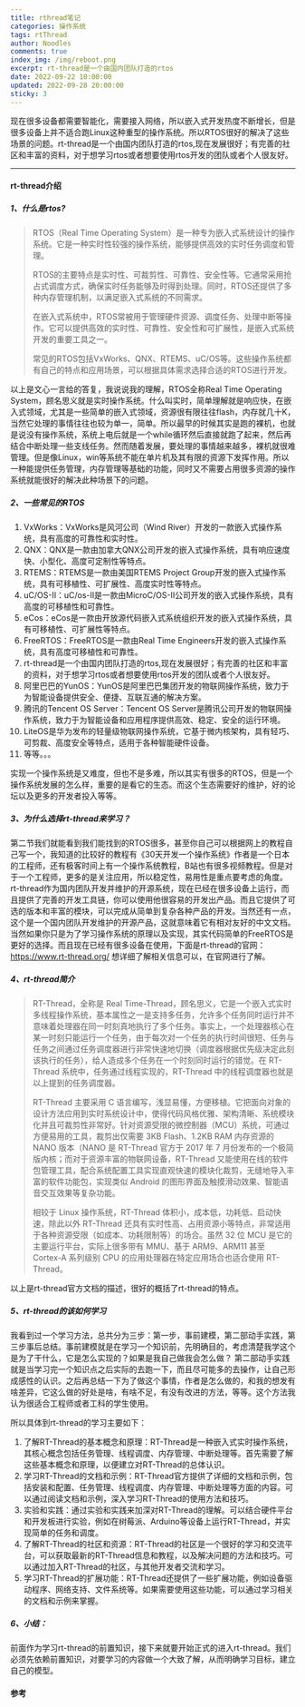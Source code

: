 ```yaml
---
title: rthread笔记
categories: 操作系统
tags: rtThread
author: Noodles
comments: true
index_img: /img/reboot.png
excerpt: rt-thread是一个由国内团队打造的rtos
date: 2022-09-22 10:00:00
updated: 2022-09-28 20:00:00
sticky: 3
---
```


现在很多设备都需要智能化，需要接入网络，所以嵌入式开发热度不断增长，但是很多设备上并不适合跑Linux这种重型的操作系统。所以RTOS很好的解决了这些场景的问题。rt-thread是一个由国内团队打造的rtos,现在发展很好；有完善的社区和丰富的资料，对于想学习rtos或者想要使用rtos开发的团队或者个人很友好。

***

#### rt-thread介绍

##### 1、什么是rtos?

> RTOS（Real Time Operating System）是一种专为嵌入式系统设计的操作系统。它是一种实时性较强的操作系统，能够提供高效的实时任务调度和管理。
>
> RTOS的主要特点是实时性、可裁剪性、可靠性、安全性等。它通常采用抢占式调度方式，确保实时任务能够及时得到处理。同时，RTOS还提供了多种内存管理机制，以满足嵌入式系统的不同需求。
>
> 在嵌入式系统中，RTOS常被用于管理硬件资源、调度任务、处理中断等操作。它可以提供高效的实时性、可靠性、安全性和可扩展性，是嵌入式系统开发的重要工具之一。
>
> 常见的RTOS包括VxWorks、QNX、RTEMS、uC/OS等。这些操作系统都有自己的特点和应用场景，可以根据具体需求选择合适的RTOS进行开发。

以上是文心一言给的答复，我说说我的理解，RTOS全称Real Time Operating System，顾名思义就是实时操作系统。什么叫实时，简单理解就是响应快，在嵌入式领域，尤其是一些简单的嵌入式领域，资源很有限往往flash，内存就几十K，当然它处理的事情往往也较为单一，简单。所以最早的时候其实是跑的裸机，也就是说没有操作系统，系统上电后就是一个while循环然后直接就跑了起来，然后再结合中断处理一些支线任务。然而随着发展，要处理的事情越来越多，裸机就很难管理。但是像Linux，win等系统不能在单片机及其有限的资源下发挥作用。所以一种能提供任务管理，内存管理等基础的功能，同时又不需要占用很多资源的操作系统就能很好的解决此种场景下的问题。

##### 2、一些常见的RTOS

1. VxWorks：VxWorks是风河公司（Wind River）开发的一款嵌入式操作系统，具有高度的可靠性和实时性。
2. QNX：QNX是一款由加拿大QNX公司开发的嵌入式操作系统，具有响应速度快、小型化、高度可定制性等特点。
3. RTEMS：RTEMS是一款由美国RTEMS Project Group开发的嵌入式操作系统，具有可移植性、可扩展性、高度实时性等特点。
4. uC/OS-II：uC/os-II是一款由MicroC/OS-II公司开发的嵌入式操作系统，具有高度的可移植性和可靠性。
5. eCos：eCos是一款由开放源代码嵌入式系统组织开发的嵌入式操作系统，具有可移植性、可扩展性等特点。
6. FreeRTOS：FreeRTOS是一款由Real Time Engineers开发的嵌入式操作系统，具有高度可移植性和可靠性。
7. rt-thread是一个由国内团队打造的rtos,现在发展很好；有完善的社区和丰富的资料，对于想学习rtos或者想要使用rtos开发的团队或者个人很友好。
8. 阿里巴巴的YunOS：YunOS是阿里巴巴集团开发的物联网操作系统，致力于为智能设备提供安全、便捷、互联互通的解决方案。
9. 腾讯的Tencent OS Server：Tencent OS Server是腾讯公司开发的物联网操作系统，致力于为智能设备和应用程序提供高效、稳定、安全的运行环境。
10. LiteOS是华为发布的轻量级物联网操作系统，它基于微内核架构，具有轻巧、可剪裁、高度安全等特点，适用于各种智能硬件设备。
11. 等等。。。

实现一个操作系统是又难度，但也不是多难，所以其实有很多的RTOS，但是一个操作系统发展的怎么样，重要的是看它的生态。而这个生态需要好的维护，好的论坛以及更多的开发者投入等等。

##### 3、为什么选择rt-thread来学习？

第二节我们就能看到我们能找到的RTOS很多，甚至你自己可以根据网上的教程自己写一个，我知道的比较好的教程有《30天开发一个操作系统》作者是一个日本的工程师，还有极客时间上有一个操作系统教程，B站也有很多视频教程。但是对于一个工程师，更多的是关注应用，所以稳定性，易用性是重点要考虑的角度。rt-thread作为国内团队开发并维护的开源系统，现在已经在很多设备上运行，而且提供了完善的开发工具链，你可以使用他很容易的开发出产品。而且它提供了可选的版本和丰富的模块，可以完成从简单到复杂各种产品的开发。当然还有一点，这个是一个国内团队开发维护的开源产品，这就意味着它有相对友好的中文文档。当然如果你只是为了学习操作系统的原理以及实现，其实代码简单的FreeRTOS是更好的选择。而且现在已经有很多设备在使用，下面是rt-thread的官网：https://www.rt-thread.org/  想详细了解相关信息可以，在官网进行了解。

##### 4、rt-thread简介

> RT-Thread，全称是 Real Time-Thread，顾名思义，它是一个嵌入式实时多线程操作系统，基本属性之一是支持多任务，允许多个任务同时运行并不意味着处理器在同一时刻真地执行了多个任务。事实上，一个处理器核心在某一时刻只能运行一个任务，由于每次对一个任务的执行时间很短、任务与任务之间通过任务调度器进行非常快速地切换（调度器根据优先级决定此刻该执行的任务），给人造成多个任务在一个时刻同时运行的错觉。在 RT-Thread 系统中，任务通过线程实现的，RT-Thread 中的线程调度器也就是以上提到的任务调度器。
>
> RT-Thread 主要采用 C 语言编写，浅显易懂，方便移植。它把面向对象的设计方法应用到实时系统设计中，使得代码风格优雅、架构清晰、系统模块化并且可裁剪性非常好。针对资源受限的微控制器（MCU）系统，可通过方便易用的工具，裁剪出仅需要 3KB Flash、1.2KB RAM 内存资源的 NANO 版本（NANO 是 RT-Thread 官方于 2017 年 7 月份发布的一个极简版内核；而对于资源丰富的物联网设备，RT-Thread 又能使用在线的软件包管理工具，配合系统配置工具实现直观快速的模块化裁剪，无缝地导入丰富的软件功能包，实现类似 Android 的图形界面及触摸滑动效果、智能语音交互效果等复杂功能。
>
> 相较于 Linux 操作系统，RT-Thread 体积小，成本低，功耗低、启动快速，除此以外 RT-Thread 还具有实时性高、占用资源小等特点，非常适用于各种资源受限（如成本、功耗限制等）的场合。虽然 32 位 MCU 是它的主要运行平台，实际上很多带有 MMU、基于 ARM9、ARM11 甚至 Cortex-A 系列级别 CPU 的应用处理器在特定应用场合也适合使用 RT-Thread。

以上是rt-thread官方文档的描述，很好的概括了rt-thread的特点。

##### 5、rt-thread的该如何学习

我看到过一个学习方法，总共分为三步：第一步，事前建模，第二部动手实践，第三步事后总结。事前建模就是在学习一个知识前，先明确目的，考虑清楚我学这个是为了干什么，它是怎么实现的？如果是我自己做我会怎么做？ 第二部动手实践就是当学习完一个知识点之后实际的去跑一下，而且尽可能多的去操作，让自己形成感性的认识。之后再总结一下为了做这个事情，作者是怎么做的，和我的想发有啥差异，它这么做的好处是啥，有啥不足，有没有改进的方法，等等。这个方法我认为很适合工程师或者工科的学生使用。

所以具体到rt-thread的学习主要如下：

1. 了解RT-Thread的基本概念和原理：RT-Thread是一种嵌入式实时操作系统，其核心概念包括任务管理、线程调度、内存管理、中断处理等。首先需要了解这些基本概念和原理，以便建立对RT-Thread的总体认识。
2. 学习RT-Thread的文档和示例：RT-Thread官方提供了详细的文档和示例，包括安装和配置、任务管理、线程调度、内存管理、中断处理等方面的内容。可以通过阅读文档和示例，深入学习RT-Thread的使用方法和技巧。
3. 实验和实践：通过实验和实践来加深对RT-Thread的理解。可以结合硬件平台和开发板进行实验，例如在树莓派、Arduino等设备上运行RT-Thread，并实现简单的任务和调度。
4. 了解RT-Thread的社区和资源：RT-Thread的社区是一个很好的学习和交流平台，可以获取最新的RT-Thread信息和教程，以及解决问题的方法和技巧。可以通过加入RT-Thread的社区，与其他开发者交流和学习。
5. 学习RT-Thread的扩展功能：RT-Thread还提供了一些扩展功能，例如设备驱动程序、网络支持、文件系统等。如果需要使用这些功能，可以通过学习相关的文档和示例来掌握。

##### 6、小结：

前面作为学习rt-thread的前置知识，接下来就要开始正式的进入rt-thread。我们必须先依赖前置知识，对要学习的内容做一个大致了解，从而明确学习目标，建立自己的模型。


#### 参考

[^1]: <rt-thread内核指南>